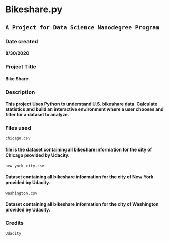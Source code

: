 # Bikeshare.py
 ##   `A Project for Data Science Nanodegree Program`

### Date created
#### 8/30/2020

### Project Title
#### Bike Share

### Description
#### This project Uses Python to understand U.S. bikeshare data. Calculate statistics and build an interactive environment where a user chooses and filter for a dataset to analyze.

### Files used
`chicago.csv` 
#### file is the dataset containing all bikeshare information for the city of Chicago provided by Udacity.

`new_york_city.csv`
#### Dataset containing all bikeshare information for the city of New York provided by Udacity.

`washington.csv`
#### Dataset containing all bikeshare information for the city of Washington provided by Udacity.

### Credits
`Udacity`


